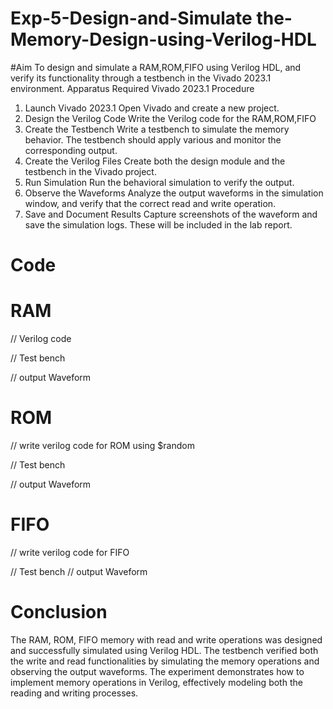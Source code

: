 # Exp-5-Design-and-Simulate the-Memory-Design-using-Verilog-HDL
#Aim
To design and simulate a RAM,ROM,FIFO using Verilog HDL, and verify its functionality through a testbench in the Vivado 2023.1 environment.
Apparatus Required
Vivado 2023.1
Procedure
1. Launch Vivado 2023.1
Open Vivado and create a new project.
2. Design the Verilog Code
Write the Verilog code for the RAM,ROM,FIFO
3. Create the Testbench
Write a testbench to simulate the memory behavior. The testbench should apply various and monitor the corresponding output.
4. Create the Verilog Files
Create both the design module and the testbench in the Vivado project.
5. Run Simulation
Run the behavioral simulation to verify the output.
6. Observe the Waveforms
Analyze the output waveforms in the simulation window, and verify that the correct read and write operation.
7. Save and Document Results
Capture screenshots of the waveform and save the simulation logs. These will be included in the lab report.

# Code
# RAM
// Verilog code

// Test bench

// output Waveform

# ROM
 // write verilog code for ROM using $random
 
 // Test bench

// output Waveform

 # FIFO
 // write verilog code for FIFO
 
 // Test bench
// output Waveform



# Conclusion
The RAM, ROM, FIFO memory with read and write operations was designed and successfully simulated using Verilog HDL. The testbench verified both the write and read functionalities by simulating the memory operations and observing the output waveforms. The experiment demonstrates how to implement memory operations in Verilog, effectively modeling both the reading and writing processes.
 
 

